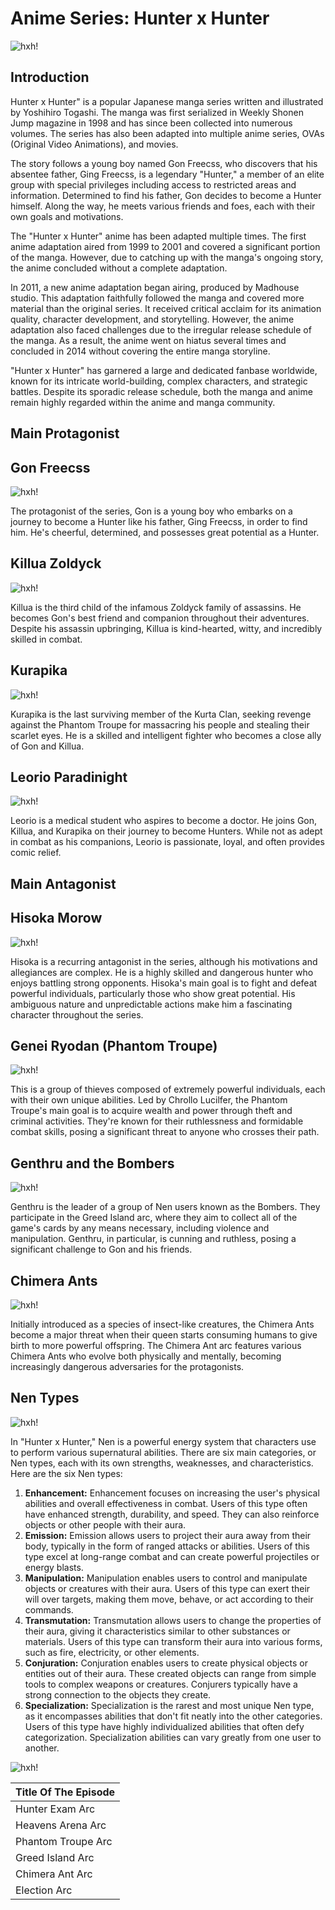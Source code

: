 # Anime Series: Hunter x Hunter
![hxh!](hunterxhunter_header_479f42.png)

## Introduction

Hunter x Hunter" is a popular Japanese manga series written and illustrated by Yoshihiro Togashi. The manga was first serialized in Weekly Shonen Jump magazine in 1998 and has since been collected into numerous volumes. The series has also been adapted into multiple anime series, OVAs (Original Video Animations), and movies.

The story follows a young boy named Gon Freecss, who discovers that his absentee father, Ging Freecss, is a legendary "Hunter," a member of an elite group with special privileges including access to restricted areas and information. Determined to find his father, Gon decides to become a Hunter himself. Along the way, he meets various friends and foes, each with their own goals and motivations.

The "Hunter x Hunter" anime has been adapted multiple times. The first anime adaptation aired from 1999 to 2001 and covered a significant portion of the manga. However, due to catching up with the manga's ongoing story, the anime concluded without a complete adaptation.

In 2011, a new anime adaptation began airing, produced by Madhouse studio. This adaptation faithfully followed the manga and covered more material than the original series. It received critical acclaim for its animation quality, character development, and storytelling. However, the anime adaptation also faced challenges due to the irregular release schedule of the manga. As a result, the anime went on hiatus several times and concluded in 2014 without covering the entire manga storyline.

"Hunter x Hunter" has garnered a large and dedicated fanbase worldwide, known for its intricate world-building, complex characters, and strategic battles. Despite its sporadic release schedule, both the manga and anime remain highly regarded within the anime and manga community.

## Main Protagonist

## Gon Freecss
![hxh!](GONFREECES.avif)

The protagonist of the series, Gon is a young boy who embarks on a journey to become a Hunter like his father, Ging Freecss, in order to find him. He's cheerful, determined, and possesses great potential as a Hunter.

##  Killua Zoldyck
![hxh!](kilua.avif)

Killua is the third child of the infamous Zoldyck family of assassins. He becomes Gon's best friend and companion throughout their adventures. Despite his assassin upbringing, Killua is kind-hearted, witty, and incredibly skilled in combat.

## Kurapika
![hxh!](kurapika.webp)

Kurapika is the last surviving member of the Kurta Clan, seeking revenge against the Phantom Troupe for massacring his people and stealing their scarlet eyes. He is a skilled and intelligent fighter who becomes a close ally of Gon and Killua.

## Leorio Paradinight
![hxh!](lerorio.png)

Leorio is a medical student who aspires to become a doctor. He joins Gon, Killua, and Kurapika on their journey to become Hunters. While not as adept in combat as his companions, Leorio is passionate, loyal, and often provides comic relief.

## Main Antagonist

## Hisoka Morow
![hxh!](hisoka.avif)

Hisoka is a recurring antagonist in the series, although his motivations and allegiances are complex. He is a highly skilled and dangerous hunter who enjoys battling strong opponents. Hisoka's main goal is to fight and defeat powerful individuals, particularly those who show great potential. His ambiguous nature and unpredictable actions make him a fascinating character throughout the series.

## Genei Ryodan (Phantom Troupe)
![hxh!](The_Phantom_Troupe.webp)

This is a group of thieves composed of extremely powerful individuals, each with their own unique abilities. Led by Chrollo Lucilfer, the Phantom Troupe's main goal is to acquire wealth and power through theft and criminal activities. They're known for their ruthlessness and formidable combat skills, posing a significant threat to anyone who crosses their path.

## Genthru and the Bombers
![hxh!](BombDevilTrio.webp)

Genthru is the leader of a group of Nen users known as the Bombers. They participate in the Greed Island arc, where they aim to collect all of the game's cards by any means necessary, including violence and manipulation. Genthru, in particular, is cunning and ruthless, posing a significant challenge to Gon and his friends.

## Chimera Ants
![hxh!](chimera.avif)

Initially introduced as a species of insect-like creatures, the Chimera Ants become a major threat when their queen starts consuming humans to give birth to more powerful offspring. The Chimera Ant arc features various Chimera Ants who evolve both physically and mentally, becoming increasingly dangerous adversaries for the protagonists.


## Nen Types
![hxh!](Nen_Types_Diagram.webp)


In "Hunter x Hunter," Nen is a powerful energy system that characters use to perform various supernatural abilities. There are six main categories, or Nen types, each with its own strengths, weaknesses, and characteristics. Here are the six Nen types:


1. **Enhancement:** Enhancement focuses on increasing the user's physical abilities and overall effectiveness in combat. Users of this type often have enhanced strength, durability, and speed. They can also reinforce objects or other people with their aura.
2. **Emission:** Emission allows users to project their aura away from their body, typically in the form of ranged attacks or abilities. Users of this type excel at long-range combat and can create powerful projectiles or energy blasts.
3. **Manipulation:** Manipulation enables users to control and manipulate objects or creatures with their aura. Users of this type can exert their will over targets, making them move, behave, or act according to their commands.
4. **Transmutation:** Transmutation allows users to change the properties of their aura, giving it characteristics similar to other substances or materials. Users of this type can transform their aura into various forms, such as fire, electricity, or other elements.
5. **Conjuration:** Conjuration enables users to create physical objects or entities out of their aura. These created objects can range from simple tools to complex weapons or creatures. Conjurers typically have a strong connection to the objects they create.
6. **Specialization:** Specialization is the rarest and most unique Nen type, as it encompasses abilities that don't fit neatly into the other categories. Users of this type have highly individualized abilities that often defy categorization. Specialization abilities can vary greatly from one user to another.

![hxh!](Dark_Continent.webp)

|Title Of The Episode|
 |--------------|
 |Hunter Exam Arc|
 |Heavens Arena Arc|
 |Phantom Troupe Arc|
 |Greed Island Arc|
 |Chimera Ant Arc|
 |Election Arc|
